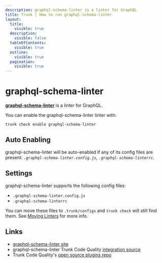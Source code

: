 ```yaml
---
description: graphql-schema-linter is a linter for GraphQL
title: Trunk | How to run graphql-schema-linter
layout:
  title:
    visible: true
  description:
    visible: false
  tableOfContents:
    visible: true
  outline:
    visible: true
  pagination:
    visible: true
---
```


# graphql-schema-linter

[**graphql-schema-linter**](https://github.com/cjoudrey/graphql-schema-linter#readme) is a linter for GraphQL.

You can enable the graphql-schema-linter linter with:

```shell
trunk check enable graphql-schema-linter
```

## Auto Enabling

graphql-schema-linter will be auto-enabled if any of its config files are present: *`.graphql-schema-linter.config.js`, `.graphql-schema-linterrc`*.

## Settings

graphql-schema-linter supports the following config files:
* `.graphql-schema-linter.config.js`
* `.graphql-schema-linterrc`

You can move these files to `.trunk/configs` and `trunk check` will still find them. See [Moving Linters](../configure-linters#moving-linters) for more info.




## Links

- [graphql-schema-linter site](https://github.com/cjoudrey/graphql-schema-linter#readme)
- graphql-schema-linter Trunk Code Quality [integration source](https://github.com/trunk-io/plugins/tree/main/linters/graphql-schema-linter)
- Trunk Code Quality's [open source plugins repo](https://github.com/trunk-io/plugins/tree/main)
